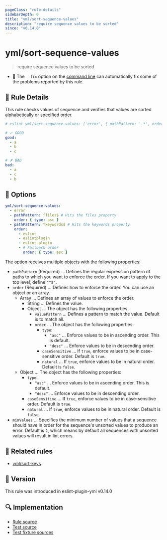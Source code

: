 ```yaml
---
pageClass: "rule-details"
sidebarDepth: 0
title: "yml/sort-sequence-values"
description: "require sequence values to be sorted"
since: "v0.14.0"
---
```


# yml/sort-sequence-values

> require sequence values to be sorted

- :wrench: The `--fix` option on the [command line](https://eslint.org/docs/user-guide/command-line-interface#fixing-problems) can automatically fix some of the problems reported by this rule.

## :book: Rule Details

This rule checks values of sequence and verifies that values are sorted alphabetically or specified order.

<eslint-code-block fix>

<!-- eslint-skip -->

```yaml
# eslint yml/sort-sequence-values: ['error', { pathPattern: '.*', order: { type: 'asc' } }]

# ✓ GOOD
good:
  - a
  - b
  - c

# ✗ BAD
bad:
  - a
  - c
  - b
```

</eslint-code-block>

## :wrench: Options

```yaml
yml/sort-sequence-values:
  - error
  - pathPattern: ^files$ # Hits the files property
    order: { type: asc }
  - pathPattern: ^keywords$ # Hits the keywords property
    order:
      - eslint
      - eslintplugin
      - eslint-plugin
      - # Fallback order
        order: { type: asc }
```

The option receives multiple objects with the following properties:

- `pathPattern` (Required) ... Defines the regular expression pattern of paths to which you want to enforce the order. If you want to apply to the top level, define `"^$"`.
- `order` (Required) ... Defines how to enforce the order. You can use an object or an array.
  - Array ... Defines an array of values to enforce the order.
    - String ... Defines the value.
    - Object ... The object has the following properties:
      - `valuePattern` ... Defines a pattern to match the value. Default is to match all.
      - `order` ... The object has the following properties:
        - `type`:
          - `"asc"` ... Enforce values to be in ascending order. This is default.
          - `"desc"` ... Enforce values to be in descending order.
        - `caseSensitive` ... If `true`, enforce values to be in case-sensitive order. Default is `true`.
        - `natural` ... If `true`, enforce values to be in natural order. Default is `false`.
  - Object ... The object has the following properties:
    - `type`:
      - `"asc"` ... Enforce values to be in ascending order. This is default.
      - `"desc"` ... Enforce values to be in descending order.
    - `caseSensitive` ... If `true`, enforce values to be in case-sensitive order. Default is `true`.
    - `natural` ... If `true`, enforce values to be in natural order. Default is `false`.
- `minValues` ... Specifies the minimum number of values that a sequence should have in order for the sequence's unsorted values to produce an error. Default is `2`, which means by default all sequences with unsorted values will result in lint errors.

## :couple: Related rules

- [yml/sort-keys]

[yml/sort-keys]: ./sort-keys.md

## :rocket: Version

This rule was introduced in eslint-plugin-yml v0.14.0

## :mag: Implementation

- [Rule source](https://github.com/ota-meshi/eslint-plugin-yml/blob/master/src/rules/sort-sequence-values.ts)
- [Test source](https://github.com/ota-meshi/eslint-plugin-yml/blob/master/tests/src/rules/sort-sequence-values.ts)
- [Test fixture sources](https://github.com/ota-meshi/eslint-plugin-yml/tree/master/tests/fixtures/rules/sort-sequence-values)
